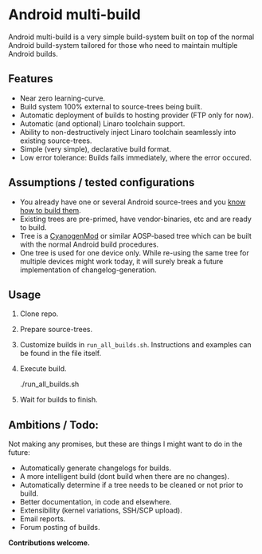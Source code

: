 Android multi-build
===================

Android multi-build is a very simple build-system built on top of the normal
Android build-system tailored for those who need to maintain multiple Android
builds.

## Features

- Near zero learning-curve.
- Build system 100% external to source-trees being built.
- Automatic deployment of builds to hosting provider (FTP only for now).
- Automatic (and optional) Linaro toolchain support.
- Ability to non-destructively inject Linaro toolchain seamlessly into
  existing source-trees.
- Simple (very simple), declarative build format.
- Low error tolerance: Builds fails immediately, where the error occured.

## Assumptions / tested configurations

- You already have one or several Android source-trees and you
  [know how to build them](http://source.android.com/source/).
- Existing trees are pre-primed, have vendor-binaries, etc and are ready to build.
- Tree is a [CyanogenMod](https://github.com/CyanogenMod/) or similar AOSP-based
  tree which can be built with the normal Android build procedures.
- One tree is used for one device only. While re-using the same tree for multiple
  devices might work today, it will surely break a future implementation of
  changelog-generation.

## Usage

1. Clone repo.
2. Prepare source-trees.
3. Customize builds in `run_all_builds.sh`. Instructions and examples can be found in the file itself.
4. Execute build.

    ./run_all_builds.sh

5. Wait for builds to finish.

## Ambitions / Todo:

Not making any promises, but these are things I might want to do in the
future:

- Automatically generate changelogs for builds.
- A more intelligent build (dont build when there are no changes).
- Automatically determine if a tree needs to be cleaned or not prior to build.
- Better documentation, in code and elsewhere.
- Extensibility (kernel variations, SSH/SCP upload).
- Email reports.
- Forum posting of builds.

**Contributions welcome.**